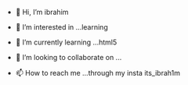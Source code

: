 - 👋 Hi, I’m ibrahim
  
- 👀 I’m interested in ...learning
- 🌱 I’m currently learning ...html5
- 💞️ I’m looking to collaborate on ...
- 📫 How to reach me ...through my insta its_ibrah1m

<!---
Xxrevenge321/Xxrevenge321 is a ✨ special ✨ repository because its `README.md` (this file) appears on your GitHub profile.
You can click the Preview link to take a look at your changes.
--->
